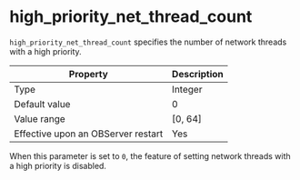 high_priority_net_thread_count
===================================================

`high_priority_net_thread_count` specifies the number of network threads with a high priority.

| **Property** | **Description** |
|------------------|------------|
| Type | Integer |
| Default value | 0 |
| Value range | \[0, 64\] |
| Effective upon an OBServer restart | Yes |

When this parameter is set to `0`, the feature of setting network threads with a high priority is disabled.

